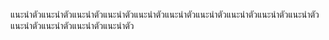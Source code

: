 แนะนำตัวแนะนำตัวแนะนำตัวแนะนำตัวแนะนำตัวแนะนำตัวแนะนำตัวแนะนำตัวแนะนำตัวแนะนำตัวแนะนำตัวแนะนำตัวแนะนำตัวแนะนำตัว
